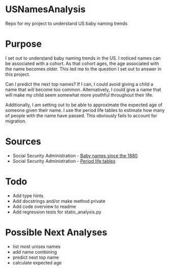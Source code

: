 # USNamesAnalysis
Repo for my project to understand US baby naming trends

# Purpose

I set out to understand baby naming trends in the US. I noticed names can be associated with a cohort. As that cohort ages, the age associated with the name becomes older. This led me to the question I set out to answer in this project.

Can I predict the next top names? If I can, I could avoid giving a child a name that will become too common. Alternatively, I could give a name that will make my child seem somewhat more youthful throughout their life.

Additionally, I am setting out to be able to approximate the expected age of someone given their name. I use the period life tables to estimate how many of people with the name have passed. This obviously fails to account for migration.

# Sources

* Social Security Administration - [Baby names since the 1880](https://www.ssa.gov/oact/babynames/limits.html)
* Social Security Administration - [Period life tables](https://www.ssa.gov/oact/NOTES/as120/LifeTables_Body.html#wp1168561)

# Todo

* Add type hints
* Add docstrings and/or make method private
* Add code overview to readme
* Add regression tests for static_analysis.py

# Possible Next Analyses

* list most unisex names
* add name combining
* predict next top name
* calculate expected age